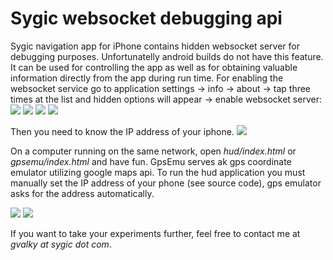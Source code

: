 Sygic websocket debugging api
==========

Sygic navigation app for iPhone contains hidden websocket server for debugging purposes. Unfortunatelly android builds do not have this feature. It can be used for controlling the app as well as for obtaining valuable information directly from the app during run time. For enabling the websocket service go to application settings -> info -> about -> tap three times at the list and hidden options will appear -> enable websocket server:
![](screenshots/ios_step_1.jpg)
![](screenshots/ios_step_2.jpg)
![](screenshots/ios_step_3.jpg)
![](screenshots/ios_step_4.jpg)

Then you need to know the IP address of your iphone.
![](screenshots/ios_ip.jpg)

On a computer running on the same network, open *hud/index.html* or *gpsemu/index.html* and have fun. GpsEmu serves ak gps coordinate emulator utilizing google maps api. To run the hud application you must manually set the IP address of your phone (see source code), gps emulator asks for the address automatically.

![](screenshots/app_gpsemu.jpg)
![](screenshots/app_hud.jpg)

If you want to take your experiments further, feel free to contact me at *gvalky at sygic dot com*.